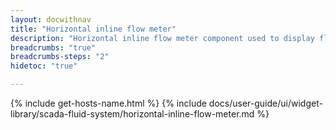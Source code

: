 ```yaml
---
layout: docwithnav
title: "Horizontal inline flow meter"
description: "Horizontal inline flow meter component used to display flow related value and render various states. Includes pipe fluid and leak visualizations."
breadcrumbs: "true"
breadcrumbs-steps: "2"
hidetoc: "true"

---
```

{% include get-hosts-name.html %}
{% include docs/user-guide/ui/widget-library/scada-fluid-system/horizontal-inline-flow-meter.md %}
